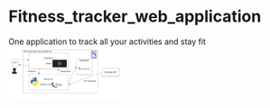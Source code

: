 # Fitness_tracker_web_application
One application to track all your activities and stay fit
<img src="Architecture_Diagram.png" alt="alt text" width="200"/>
